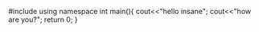 #include<iostream>
using namespace
int main(){
  cout<<"hello insane";
  cout<<"how are you?";
  return 0;
}
